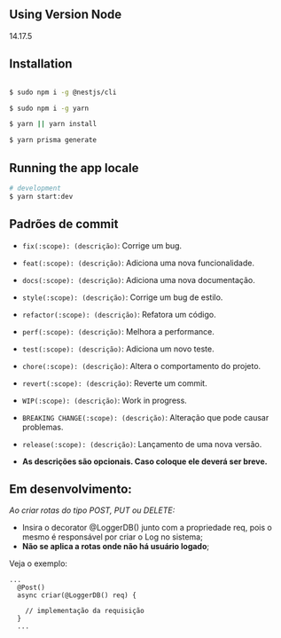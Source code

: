 ## Using Version Node

14.17.5

## Installation

```bash

$ sudo npm i -g @nestjs/cli

$ sudo npm i -g yarn

$ yarn || yarn install

$ yarn prisma generate

```

## Running the app locale

```bash
# development
$ yarn start:dev
```

## Padrões de commit

- `fix(:scope): (descrição)`: Corrige um bug.

- `feat(:scope): (descrição)`: Adiciona uma nova funcionalidade.

- `docs(:scope): (descrição)`: Adiciona uma nova documentação.

- `style(:scope): (descrição)`: Corrige um bug de estilo.

- `refactor(:scope): (descrição)`: Refatora um código.

- `perf(:scope): (descrição)`: Melhora a performance.

- `test(:scope): (descrição)`: Adiciona um novo teste.

- `chore(:scope): (descrição)`: Altera o comportamento do projeto.

- `revert(:scope): (descrição)`: Reverte um commit.

- `WIP(:scope): (descrição)`: Work in progress.

- `BREAKING CHANGE(:scope): (descrição)`: Alteração que pode causar problemas.

- `release(:scope): (descrição)`: Lançamento de uma nova versão.

- **As descrições são opcionais. Caso coloque ele deverá ser breve.**

## Em desenvolvimento:

_Ao criar rotas do tipo POST, PUT ou DELETE:_

- Insira o decorator @LoggerDB() junto com a propriedade req, pois o mesmo é responsável por criar o Log no sistema;
- **Não se aplica a rotas onde não há usuário logado**;

Veja o exemplo:

```
...
  @Post()
  async criar(@LoggerDB() req) {

    // implementação da requisição
  }
  ...
```
